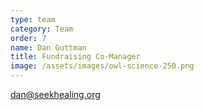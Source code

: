 ```yaml
---
type: team
category: Team
order: 7
name: Dan Guttman
title: Fundraising Co-Manager
image: /assets/images/owl-science-250.png
---
```


<dan@seekhealing.org>
